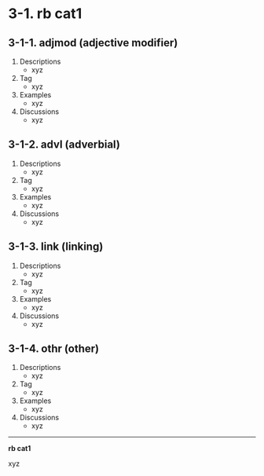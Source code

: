 # 3-1\. rb cat1

## 3-1-1\. adjmod (adjective modifier)

1. Descriptions
    - xyz
2. Tag
    - xyz
3. Examples
    - xyz
4. Discussions
    - xyz

## 3-1-2\. advl (adverbial)

1. Descriptions
    - xyz
2. Tag
    - xyz
3. Examples
    - xyz
4. Discussions
    - xyz

## 3-1-3\. link (linking)

1. Descriptions
    - xyz
2. Tag
    - xyz
3. Examples
    - xyz
4. Discussions
    - xyz

## 3-1-4\. othr (other)

1. Descriptions
    - xyz
2. Tag
    - xyz
3. Examples
    - xyz
4. Discussions
    - xyz
---

**rb cat1**

xyz
